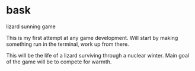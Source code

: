 # bask
lizard sunning game

This is my first attempt at any game development. 
Will start by making something run in the terminal, work up from there.

This will be the life of a lizard surviving through a nuclear winter.
Main goal of the game will be to compete for warmth.